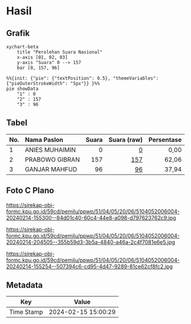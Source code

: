 # Hasil

## Grafik

```mermaid
xychart-beta
    title "Perolehan Suara Nasional"
    x-axis [01, 02, 03]
    y-axis "Suara" 0 --> 157
    bar [0, 157, 96]
```

```mermaid
%%{init: {"pie": {"textPosition": 0.5}, "themeVariables": {"pieOuterStrokeWidth": "5px"}} }%%
pie showData
    "1" : 0
    "2" : 157
    "3" : 96
```

## Tabel

| No. | Nama Paslon    | Suara | Suara (raw) | Persentase |
|:--- |:-------------- | -----:| -----------:| ----------:|
| 1   | ANIES MUHAIMIN | 0     | [0][p-1]    | 0,00       |
| 2   | PRABOWO GIBRAN | 157   | [157][p-2]  | 62,06      |
| 3   | GANJAR MAHFUD  | 96    | [96][p-3]   | 37,94      |


[p-1]: https://github.com/gigit-pemilu/pemilu-2024/blob/main/pilpres/hitung-suara/sub/51-bali/sub/04-gianyar/sub/05-ubud/sub/2006-peliatan/sub/004-tps/sub/paslon-1.txt
[p-2]: https://github.com/gigit-pemilu/pemilu-2024/blob/main/pilpres/hitung-suara/sub/51-bali/sub/04-gianyar/sub/05-ubud/sub/2006-peliatan/sub/004-tps/sub/paslon-2.txt
[p-3]: https://github.com/gigit-pemilu/pemilu-2024/blob/main/pilpres/hitung-suara/sub/51-bali/sub/04-gianyar/sub/05-ubud/sub/2006-peliatan/sub/004-tps/sub/paslon-3.txt

## Foto C Plano

https://sirekap-obj-formc.kpu.go.id/59cd/pemilu/ppwp/51/04/05/20/06/5104052006004-20240214-155300--84d01c40-60c4-44e8-a098-d797623762c9.jpg

https://sirekap-obj-formc.kpu.go.id/59cd/pemilu/ppwp/51/04/05/20/06/5104052006004-20240214-204505--355b59d3-3b5a-4840-a46a-2c4f7081e6e5.jpg

https://sirekap-obj-formc.kpu.go.id/59cd/pemilu/ppwp/51/04/05/20/06/5104052006004-20240214-155254--507394c6-cd95-4d47-9289-81ce62cf8fc2.jpg


## Metadata

| Key        | Value               |
| ---------- | ------------------- |
| Time Stamp | 2024-02-15 15:00:29 |



